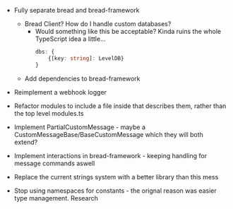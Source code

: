 - Fully separate bread and bread-framework
    - Bread Client? How do I handle custom databases?
        - Would something like this be acceptable? Kinda ruins the whole TypeScript idea a little...
            ```ts
            dbs: {
                {[key: string]: LevelDB}
            }
            ```
    - Add dependencies to bread-framework
- Reimplement a webhook logger

- Refactor modules to include a file inside that describes them, rather than the top level modules.ts

- Implement PartialCustomMessage - maybe a CustomMessageBase/BaseCustomMessage which they will both extend?
- Implement interactions in bread-framework
        - keeping handling for message commands aswell

- Replace the current strings system with a better library than this mess
- Stop using namespaces for constants - the orignal reason was easier type management. Research
